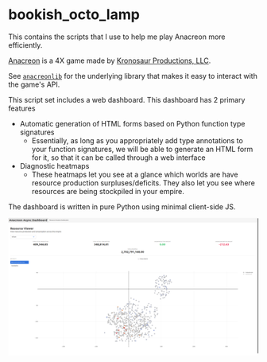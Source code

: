 # bookish_octo_lamp

This contains the scripts that I use to help me play Anacreon more efficiently.

[Anacreon](https://anacreon.kronosaur.com/) is a 4X game made by [Kronosaur Productions, LLC](https://kronosaur.com/).

See [`anacreonlib`](https://github.com/ritikmishra/anacreonlib) for the underlying
library that makes it easy to interact with the game's API.


This script set includes a web dashboard. This dashboard has 2 primary features
- Automatic generation of HTML forms based on Python function type signatures
  - Essentially, as long as you appropriately add type annotations to your 
    function signatures, we will be able to generate an HTML form for it, so
    that it can be called through a web interface
- Diagnostic heatmaps
  - These heatmaps let you see at a glance which worlds are have resource production
    surpluses/deficits. They also let you see where resources are being stockpiled
    in your empire.


The dashboard is written in pure Python using minimal client-side JS. 

![dashboard heatmap screenshot](_images/dashboard_heatmap.png)
